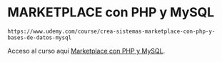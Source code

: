 # MARKETPLACE con PHP y MySQL

```
https://www.udemy.com/course/crea-sistemas-marketplace-con-php-y-bases-de-datos-mysql

```

Acceso al curso aqui [Marketplace con PHP y MySQL](https://www.udemy.com/course/crea-sistemas-marketplace-con-php-y-bases-de-datos-mysql).